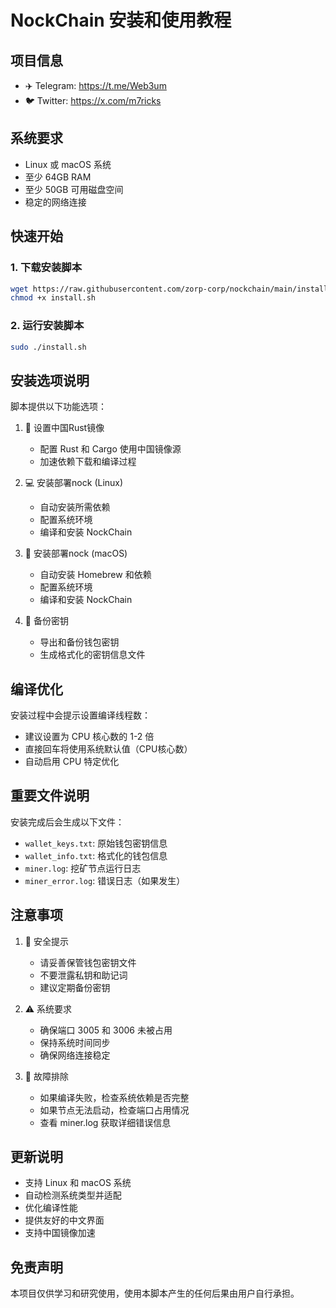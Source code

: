 # NockChain 安装和使用教程

## 项目信息
- ✈️ Telegram: https://t.me/Web3um
- 🐦 Twitter: https://x.com/m7ricks

## 系统要求
- Linux 或 macOS 系统
- 至少 64GB RAM
- 至少 50GB 可用磁盘空间
- 稳定的网络连接

## 快速开始

### 1. 下载安装脚本
```bash
wget https://raw.githubusercontent.com/zorp-corp/nockchain/main/install.sh
chmod +x install.sh
```

### 2. 运行安装脚本
```bash
sudo ./install.sh
```

## 安装选项说明

脚本提供以下功能选项：

1. 🚀 设置中国Rust镜像
   - 配置 Rust 和 Cargo 使用中国镜像源
   - 加速依赖下载和编译过程

2. 💻 安装部署nock (Linux)
   - 自动安装所需依赖
   - 配置系统环境
   - 编译和安装 NockChain

3. 🍎 安装部署nock (macOS)
   - 自动安装 Homebrew 和依赖
   - 配置系统环境
   - 编译和安装 NockChain

4. 🔑 备份密钥
   - 导出和备份钱包密钥
   - 生成格式化的密钥信息文件

## 编译优化

安装过程中会提示设置编译线程数：
- 建议设置为 CPU 核心数的 1-2 倍
- 直接回车将使用系统默认值（CPU核心数）
- 自动启用 CPU 特定优化

## 重要文件说明

安装完成后会生成以下文件：
- `wallet_keys.txt`: 原始钱包密钥信息
- `wallet_info.txt`: 格式化的钱包信息
- `miner.log`: 挖矿节点运行日志
- `miner_error.log`: 错误日志（如果发生）

## 注意事项

1. 🔐 安全提示
   - 请妥善保管钱包密钥文件
   - 不要泄露私钥和助记词
   - 建议定期备份密钥

2. ⚠️ 系统要求
   - 确保端口 3005 和 3006 未被占用
   - 保持系统时间同步
   - 确保网络连接稳定

3. 🔧 故障排除
   - 如果编译失败，检查系统依赖是否完整
   - 如果节点无法启动，检查端口占用情况
   - 查看 miner.log 获取详细错误信息

## 更新说明

- 支持 Linux 和 macOS 系统
- 自动检测系统类型并适配
- 优化编译性能
- 提供友好的中文界面
- 支持中国镜像加速

## 免责声明

本项目仅供学习和研究使用，使用本脚本产生的任何后果由用户自行承担。
